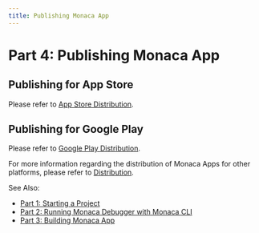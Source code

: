 ```yaml
---
title: Publishing Monaca App
---
```


# Part 4: Publishing Monaca App

## Publishing for App Store

Please refer to [App Store Distribution](/en/monaca_ide/manual/deploy/appstore/).

## Publishing for Google Play

Please refer to [Google Play Distribution](/en/monaca_ide/manual/deploy/google_play/).

For more information regarding the distribution of Monaca Apps for other
platforms, please refer to [Distribution](/en/monaca_ide/manual/deploy/).

See Also:

- [Part 1: Starting a Project](../starting_project)
- [Part 2: Running Monaca Debugger with Monaca CLI](../testing_debugging)
- [Part 3: Building Monaca App](../building_app)